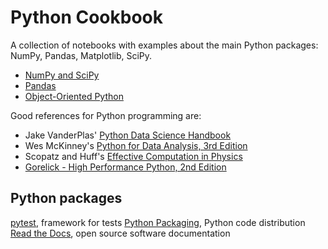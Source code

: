 Python Cookbook
===============
A collection of notebooks with examples about the main Python packages: NumPy, Pandas, Matplotlib, SciPy.

* [NumPy and SciPy](scipy-numpy-cheat-sheet.ipynb)
* [Pandas](intro_to_pandas.ipynb)
* [Object-Oriented Python](python_oop.ipynb)  

Good references for Python programming are:
* Jake VanderPlas' [Python Data Science Handbook](https://jakevdp.github.io/PythonDataScienceHandbook/)
* Wes McKinney's [Python for Data Analysis, 3rd Edition](https://wesmckinney.com/book/)
* Scopatz and Huff's [Effective Computation in Physics](https://www.amazon.com/Effective-Computation-Physics-Research-Python-ebook/dp/B010ORQ8DG)
* [Gorelick - High Performance Python, 2nd Edition](https://www.amazon.com/High-Performance-Python-Performant-Programming/dp/1492055026)  

## Python packages
[pytest](https://docs.pytest.org/en/stable/), framework for tests
[Python Packaging](https://packaging.python.org/en/latest/), Python code distribution
[Read the Docs](https://about.readthedocs.com/), open source software documentation 

